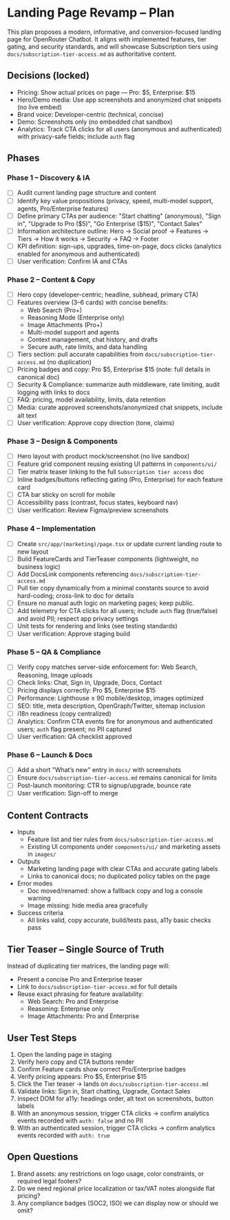 # Landing Page Revamp – Plan

This plan proposes a modern, informative, and conversion-focused landing page for OpenRouter Chatbot. It aligns with implemented features, tier gating, and security standards, and will showcase Subscription tiers using `docs/subscription-tier-access.md` as authoritative content.

## Decisions (locked)

- Pricing: Show actual prices on page — Pro: $5, Enterprise: $15
- Hero/Demo media: Use app screenshots and anonymized chat snippets (no live embed)
- Brand voice: Developer-centric (technical, concise)
- Demo: Screenshots only (no embedded chat sandbox)
- Analytics: Track CTA clicks for all users (anonymous and authenticated) with privacy-safe fields; include `auth` flag

## Phases

### Phase 1 – Discovery & IA

- [ ] Audit current landing page structure and content
- [ ] Identify key value propositions (privacy, speed, multi-model support, agents, Pro/Enterprise features)
- [ ] Define primary CTAs per audience: "Start chatting" (anonymous), "Sign in", "Upgrade to Pro ($5)", "Go Enterprise ($15)", "Contact Sales"
- [ ] Information architecture outline: Hero → Social proof → Features → Tiers → How it works → Security → FAQ → Footer
- [ ] KPI definition: sign-ups, upgrades, time-on-page, docs clicks (analytics enabled for anonymous and authenticated)
- [ ] User verification: Confirm IA and CTAs

### Phase 2 – Content & Copy

- [ ] Hero copy (developer-centric; headline, subhead, primary CTA)
- [ ] Features overview (3–6 cards) with concise benefits:
  - Web Search (Pro+)
  - Reasoning Mode (Enterprise only)
  - Image Attachments (Pro+)
  - Multi-model support and agents
  - Context management, chat history, and drafts
  - Secure auth, rate limits, and data handling
- [ ] Tiers section: pull accurate capabilities from `docs/subscription-tier-access.md` (no duplication)
- [ ] Pricing badges and copy: Pro $5, Enterprise $15 (note: full details in canonical doc)
- [ ] Security & Compliance: summarize auth middleware, rate limiting, audit logging with links to docs
- [ ] FAQ: pricing, model availability, limits, data retention
- [ ] Media: curate approved screenshots/anonymized chat snippets, include alt text
- [ ] User verification: Approve copy direction (tone, claims)

### Phase 3 – Design & Components

- [ ] Hero layout with product mock/screenshot (no live sandbox)
- [ ] Feature grid component reusing existing UI patterns in `components/ui/`
- [ ] Tier matrix teaser linking to the full `Subscription tier access` doc
- [ ] Inline badges/buttons reflecting gating (Pro, Enterprise) for each feature card
- [ ] CTA bar sticky on scroll for mobile
- [ ] Accessibility pass (contrast, focus states, keyboard nav)
- [ ] User verification: Review Figma/preview screenshots

### Phase 4 – Implementation

- [ ] Create `src/app/(marketing)/page.tsx` or update current landing route to new layout
- [ ] Build FeatureCards and TierTeaser components (lightweight, no business logic)
- [ ] Add DocsLink components referencing `docs/subscription-tier-access.md`
- [ ] Pull tier copy dynamically from a minimal constants source to avoid hard-coding; cross-link to doc for details
- [ ] Ensure no manual auth logic on marketing pages; keep public.
- [ ] Add telemetry for CTA clicks for all users; include `auth` flag (true/false) and avoid PII; respect app privacy settings
- [ ] Unit tests for rendering and links (see testing standards)
- [ ] User verification: Approve staging build

### Phase 5 – QA & Compliance

- [ ] Verify copy matches server-side enforcement for: Web Search, Reasoning, Image uploads
- [ ] Check links: Chat, Sign in, Upgrade, Docs, Contact
- [ ] Pricing displays correctly: Pro $5, Enterprise $15
- [ ] Performance: Lighthouse ≥ 90 mobile/desktop, images optimized
- [ ] SEO: title, meta description, OpenGraph/Twitter, sitemap inclusion
- [ ] i18n readiness (copy centralized)
- [ ] Analytics: Confirm CTA events fire for anonymous and authenticated users; `auth` flag present; no PII captured
- [ ] User verification: QA checklist approved

### Phase 6 – Launch & Docs

- [ ] Add a short "What’s new" entry in `docs/` with screenshots
- [ ] Ensure `docs/subscription-tier-access.md` remains canonical for limits
- [ ] Post-launch monitoring: CTR to signup/upgrade, bounce rate
- [ ] User verification: Sign-off to merge

## Content Contracts

- Inputs
  - Feature list and tier rules from `docs/subscription-tier-access.md`
  - Existing UI components under `components/ui/` and marketing assets in `images/`
- Outputs
  - Marketing landing page with clear CTAs and accurate gating labels
  - Links to canonical docs; no duplicated policy tables on the page
- Error modes
  - Doc moved/renamed: show a fallback copy and log a console warning
  - Image missing: hide media area gracefully
- Success criteria
  - All links valid, copy accurate, build/tests pass, a11y basic checks pass

## Tier Teaser – Single Source of Truth

Instead of duplicating tier matrices, the landing page will:

- Present a concise Pro and Enterprise teaser
- Link to `docs/subscription-tier-access.md` for full details
- Reuse exact phrasing for feature availability:
  - Web Search: Pro and Enterprise
  - Reasoning: Enterprise only
  - Image Attachments: Pro and Enterprise

## User Test Steps

1. Open the landing page in staging
2. Verify hero copy and CTA buttons render
3. Confirm Feature cards show correct Pro/Enterprise badges
4. Verify pricing appears: Pro $5, Enterprise $15
5. Click the Tier teaser → lands on `docs/subscription-tier-access.md`
6. Validate links: Sign in, Start chatting, Upgrade, Contact Sales
7. Inspect DOM for a11y: headings order, alt text on screenshots, button labels
8. With an anonymous session, trigger CTA clicks → confirm analytics events recorded with `auth: false` and no PII
9. With an authenticated session, trigger CTA clicks → confirm analytics events recorded with `auth: true`

## Open Questions

1. Brand assets: any restrictions on logo usage, color constraints, or required legal footers?
2. Do we need regional price localization or tax/VAT notes alongside flat pricing?
3. Any compliance badges (SOC2, ISO) we can display now or should we omit?
